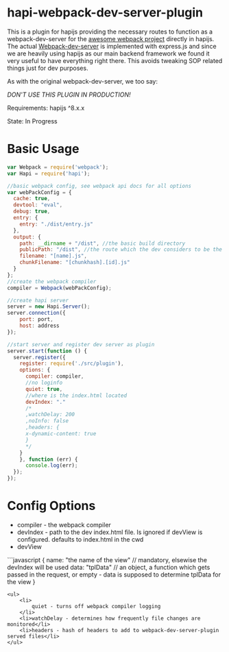 hapi-webpack-dev-server-plugin
==============================

This is a plugin for hapijs providing the necessary routes to function as a webpack-dev-server for the [awesome webpack project](http://webpack.github.io/) directly in hapijs. The actual [Webpack-dev-server](https://github.com/webpack/webpack-dev-server) is implemented with express.js and since we are heavily using hapijs as our main backend framework we found it very useful to have everything right there. This avoids tweaking SOP related things just for dev purposes.

As with the original webpack-dev-server, we too say: 

*DON'T USE THIS PLUGIN IN PRODUCTION!*

Requirements: hapijs ^8.x.x

State: In Progress

Basic Usage
=====

```javascript
var Webpack = require('webpack');
var Hapi = require('hapi');

//basic webpack config, see webpack api docs for all options
var webPackConfig = {
  cache: true,
  devtool: "eval",
  debug: true,
  entry: {
    entry: "./dist/entry.js"
  },
  output: {
    path: __dirname + "/dist", //the basic build directory
    publicPath: "/dist", //the route which the dev considers to be the directory managed by webpack
    filename: "[name].js",
    chunkFilename: "[chunkhash].[id].js"
  }
};
//create the webpack compiler
compiler = Webpack(webPackConfig);

//create hapi server
server = new Hapi.Server();
server.connection({
	port: port,
	host: address
});

//start server and register dev server as plugin
server.start(function () {
  server.register({
    register: require('./src/plugin'),
    options: {
      compiler: compiler,
      //no loginfo
      quiet: true,
      //where is the index.html located
      devIndex: "."
      /*
      ,watchDelay: 200
      ,noInfo: false
      ,headers: {
      x-dynamic-content: true
      }
      */
    }
    }, function (err) {
      console.log(err);
  });
});

```

Config Options
==============

<ul>
	<li>compiler - the webpack compiler</li>
	<li>devIndex - path to the dev index.html file. Is ignored if devView is configured. defaults to index.html in the cwd</li>
	<li>devView</li>
</ul>
```javascript
{
	name: "the name of the view" // mandatory, elsewise the devIndex will be used
	data: "tplData" // an object, a function which gets passed in the request, or empty - data is supposed to determine tplData for the view
}

```
<ul>
	<li>
		quiet - turns off webpack compiler logging
	</li>
	<li>watchDelay - determines how frequently file changes are monitored</li>
	<li>headers - hash of headers to add to webpack-dev-server-plugin served files</li>
</ul>




